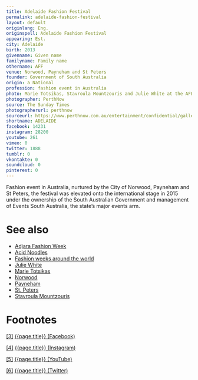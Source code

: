 ```yaml
---
title: Adelaide Fashion Festival
permalink: adelaide-fashion-festival
layout: default
originlang: Eng.
originspell: Adelaide Fashion Festival
appearing: Est.
city: Adelaide
birth: 2013
givenname: Given name
familyname: Family name
othername: AFF
venue: Norwood, Payneham and St Peters
founder: Government of South Australia
origin: a National
profession: fashion event in Australia
photo: Marie Totsikas, Stavroula Mountzouris and Julie White at the AFF opening night at Government House
photographer: PerthNow
source: The Sunday Times
photographerurl: perthnow
sourceurl: https://www.perthnow.com.au/entertainment/confidential/gallery-fashion-fest-takes-adelaide-ng-60a65860e5142597fa09d257aafd08db
shortname: ADELAIDE
facebook: 14231
instagram: 28200
youtube: 261
vimeo: 0
twitter: 1888
tumblr: 0
vkontakte: 0
soundcloud: 0
pinterest: 0
---
```


Fashion event in Australia, nurtured by the City of Norwood, Payneham and St Peters, the festival was elevated onto the international stage in 2015 under the ownership of the South Australian Government and management of Events South Australia, the state’s major events arm.


# See also

+ [Adjara Fashion Week](adjara-fashion-week)
+ [Acid Noodles](acid-noodles)
+ [Fashion weeks around the world](fashion-weeks-around-the-world)
+ [Julie White](julie-white)
+ [Marie Totsikas](marie-totsikas)
+ [Norwood](norwood)
+ [Payneham](payneham)
+ [St. Peters](st-peters)
+ [Stavroula Mountzouris](stavroula-mountzouris)

# Footnotes

[[3]](#a3) <span id="f3"></span> [{{page.title}} (Facebook)](https://www.facebook.com/pg/AdlFashionFest/community/?ref=page_internal)

[[4]](#a4) <span id="f4"></span> [{{page.title}} (Instagram)](https://www.instagram.com/adlfashionfest/?hl=ru)

[[5]](#a5) <span id="f5"></span> [{{page.title}} (YouTube)](https://www.youtube.com/channel/UCsSaeqeoxILhiV4mZ24XBDQ)

[[6]](#a6) <span id="f6"></span> [{{page.title}} (Twitter)](https://twitter.com/ADLFashionFest)
